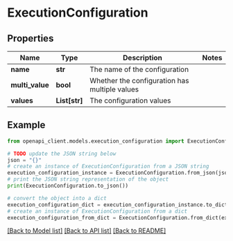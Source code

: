 # ExecutionConfiguration


## Properties

Name | Type | Description | Notes
------------ | ------------- | ------------- | -------------
**name** | **str** | The name of the configuration | 
**multi_value** | **bool** | Whether the configuration has multiple values | 
**values** | **List[str]** | The configuration values | 

## Example

```python
from openapi_client.models.execution_configuration import ExecutionConfiguration

# TODO update the JSON string below
json = "{}"
# create an instance of ExecutionConfiguration from a JSON string
execution_configuration_instance = ExecutionConfiguration.from_json(json)
# print the JSON string representation of the object
print(ExecutionConfiguration.to_json())

# convert the object into a dict
execution_configuration_dict = execution_configuration_instance.to_dict()
# create an instance of ExecutionConfiguration from a dict
execution_configuration_from_dict = ExecutionConfiguration.from_dict(execution_configuration_dict)
```
[[Back to Model list]](../README.md#documentation-for-models) [[Back to API list]](../README.md#documentation-for-api-endpoints) [[Back to README]](../README.md)


